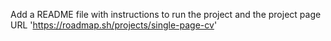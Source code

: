 Add a README file with instructions to run the project and the project page URL 'https://roadmap.sh/projects/single-page-cv'
